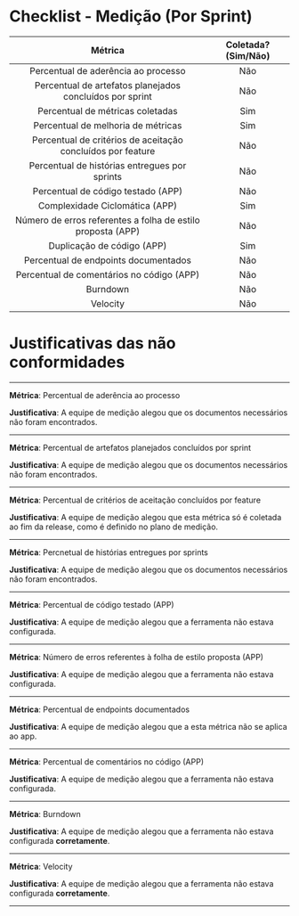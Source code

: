 # Checklist - Medição (Por Sprint)

| Métrica | Coletada? (Sim/Não) |
|:--:|:--:|
|Percentual de aderência ao processo| Não |
|Percentual de artefatos planejados concluídos por sprint| Não |
|Percentual de métricas coletadas| Sim |
|Percentual de melhoria de métricas| Sim |
|Percentual de critérios de aceitação concluídos por feature| Não |
|Percentual de histórias entregues por sprints| Não |
|Percentual de código testado (APP)| Não |
|Complexidade Ciclomática (APP) | Sim |
|Número de erros referentes a folha de estilo proposta (APP)| Não |
|Duplicação de código (APP)| Sim |
|Percentual de endpoints documentados | Não |
|Percentual de comentários no código (APP)| Não |
|Burndown| Não |
|Velocity| Não |

# Justificativas das não conformidades
---
**Métrica**: Percentual de aderência ao processo

**Justificativa**: A equipe de medição alegou que os documentos necessários não foram encontrados.

---
**Métrica**: Percentual de artefatos planejados concluídos por sprint

**Justificativa**: A equipe de medição alegou que os documentos necessários não foram encontrados.

---
**Métrica**: Percentual de critérios de aceitação concluídos por feature

**Justificativa**: A equipe de medição alegou que esta métrica só é coletada ao fim da release, como é definido no plano de medição.

---
**Métrica**: Percnetual de histórias entregues por sprints

**Justificativa**: A equipe de medição alegou que os documentos necessários não foram encontrados.

---
**Métrica**: Percentual de código testado (APP)

**Justificativa**: A equipe de medição alegou que a ferramenta não estava configurada.

---
**Métrica**: Número de erros referentes à folha de estilo proposta (APP)

**Justificativa**: A equipe de medição alegou que a ferramenta não estava configurada.

---
**Métrica**: Percentual de endpoints documentados

**Justificativa**: A equipe de medição alegou que a esta métrica não se aplica ao app.

---
**Métrica**: Percentual de comentários no código (APP)

**Justificativa**: A equipe de medição alegou que a ferramenta não estava configurada.

---
**Métrica**: Burndown

**Justificativa**: A equipe de medição alegou que a ferramenta não estava configurada **corretamente**.

---
**Métrica**: Velocity

**Justificativa**: A equipe de medição alegou que a ferramenta não estava configurada **corretamente**.

---
